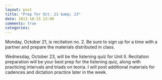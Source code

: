 ```yaml
---
layout: post
title: "Prep for Oct. 21 &amp; 23"
date: 2013-10-15 13:00
comments: true
categories: 
---
```


Monday, October 21, is recitation no. 2. Be sure to sign up for a time with a partner and prepare the materials distributed in class.

Wednesday, October 23, will be the listening quiz for Unit II. Recitation preparation will be your best prep for the listening quiz, along with practicing intervals and triads on teoria. I will post additional materials for cadences and dictation practice later in the week.